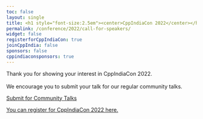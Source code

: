 ```yaml
---
toc: false
layout: single
title: <h1 style="font-size:2.5em"><center>CppIndiaCon 2022</center></h1><center><p style="font-size:0.75em">The C++ festival of India</p><center><p style="font-size:1.5em">Call for Speaker is closed now.
permalink: /conference/2022/call-for-speakers/
widget: false
registerforCppIndiaCon: true
joinCppIndia: false
sponsors: false
cppindiaconsponsors: true
---
```


<!-- {% include conference-call-for-speakers.html %} -->

Thank you for showing your interest in CppIndiaCon 2022. <br><br>
We encourage you to submit your talk for our regular community talks.

[Submit for Community Talks](/call_for_speakers) <br>

[You can register for CppIndiaCon 2022 here.](/conference/2022/CppIndiaCon-reg-form/)